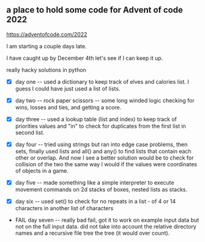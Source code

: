 ## a place to hold some code for Advent of code 2022

https://adventofcode.com/2022

I am starting a couple days late.

I have caught up by December 4th
let's see if I can keep it up.

really hacky solutions in python


- [X] day one -- used a dictionary to keep track of elves and calories list. I guess I could have just used a list of lists.
- [X] day two -- rock paper scissors -- some long winded logic checking for wins, losses and ties, and getting a score.
- [X] day three -- used a lookup table (list and index) to keep track of priorities values and "in" to check for duplicates from the first list in second list.
- [X] day four -- tried using strings but ran into edge case problems, then sets, finally used lists and all() and any() to find lists that contain each other or overlap.  And now I see a better solution would be to check for collision of the two the same way I would if the values were coordinates of objects in a game.

- [X] day five -- made something like a simple interpreter to execute movement commands on 2d stacks of boxes, nested lists as stacks.
- [X] day six -- used set() to check for no repeats in a list - of 4 or 14 characters in another list of characters 
- FAIL  day seven -- really bad fail, got it to work on example input  data but not on the full input data. did not take into account the relative directory names  and a recursive file tree the tree (it would over count).  